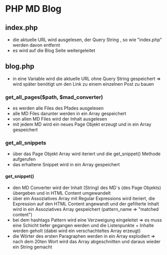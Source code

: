 # PHP MD Blog

## index.php

- die aktuelle URL wird ausgelesen, der Query String , so wie "index.php" werden davon entfernt
- es wird auf die Blog Seite weitergeleitet

## blog.php

- in eine Variable wird die aktuelle URL ohne Query String gespeichert => wird später benötigt um den Link zu einem einzelnen Post zu bauen

### get_all_pages($path, $mad_converter)

- es werden alle Files des Pfades ausgelesen
- alle MD Files darunter werden in ein Array gespeichert
- von allen MD Files wird der Inhalt ausgelesen
- mit jedem MD wird ein neues Page Objekt erzeugt und in ein Array gespeichert

### get_all_snippets

- über das Page Objekt Array wird iteriert und die get_snippet() Methode aufgerufen
- das erhaltene Snippet wird in ein Array gespeichert

#### get_snippet()

- den MD Converter wird der Inhalt (String) des MD`s (des Page Objekts) übergeben  und in HTML Content umgewandelt
- über ein Assoziatives Array mit Regular Expressions wird iteriert, die Expression auf den HTML Content angewandt und der gefilterte Inhalt wird in ein Assoziatives Array gespeichert (pattern_name => "matched content")
- bei dem hashtags Pattern wird eine Verzweigung eingeleitet => es muss eine Schicht tiefer gegangen werden und die Listenpunkte + Inhalte werden geholt (dabei wird ein verschachteltes Array erzeugt)
- die Wörter des ersten Paragraphen werden in ein Array explodiert => nach dem 20ten Wort wird das Array abgeschnitten und daraus wieder ein String gemacht